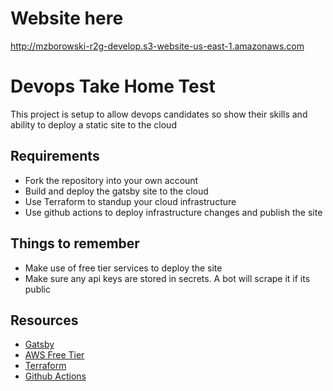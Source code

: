 # Website here
http://mzborowski-r2g-develop.s3-website-us-east-1.amazonaws.com

# Devops Take Home Test

This project is setup to allow devops candidates so show their skills and ability to deploy a static site to the cloud

## Requirements
- Fork the repository into your own account
- Build and deploy the gatsby site to the cloud
- Use Terraform to standup your cloud infrastructure
- Use github actions to deploy infrastructure changes and publish the site

## Things to remember
- Make use of free tier services to deploy the site
- Make sure any api keys are stored in secrets. A bot will scrape it if its public

## Resources
- [Gatsby](https://www.gatsbyjs.com/docs/)
- [AWS Free Tier](https://aws.amazon.com/free/?all-free-tier.sort-by=item.additionalFields.SortRank&all-free-tier.sort-order=asc&awsf.Free%20Tier%20Categories=categories%23storage)
- [Terraform](https://www.terraform.io/docs/index.html)
- [Github Actions](https://docs.github.com/en/free-pro-team@latest/actions
)
